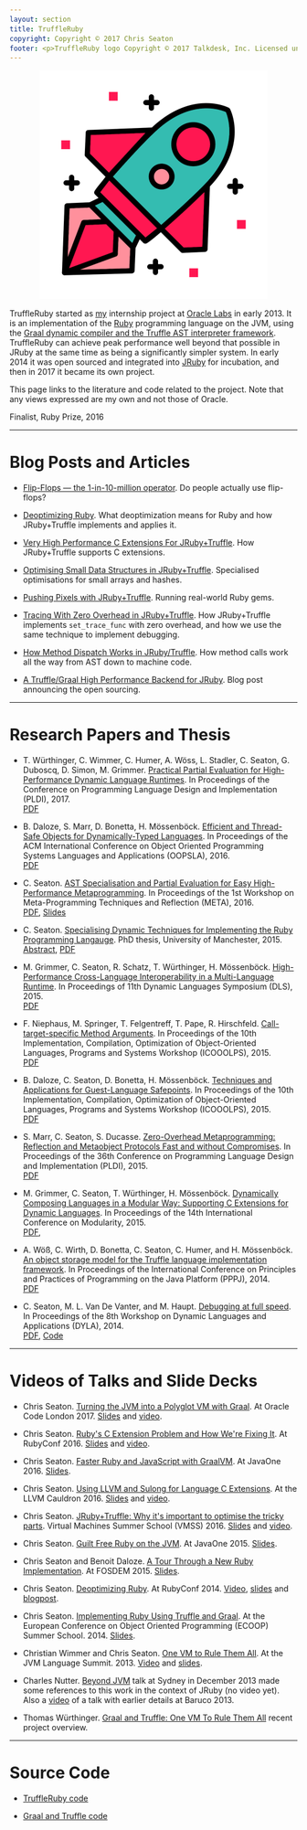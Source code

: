 ```yaml
---
layout: section
title: TruffleRuby
copyright: Copyright © 2017 Chris Seaton
footer: <p>TruffleRuby logo Copyright © 2017 Talkdesk, Inc. Licensed under <a href="https://creativecommons.org/licenses/by/4.0/">CC BY 4.0</a>.</p>
---
```


<p style="text-align: center">
<img alt="TruffleRuby" src="truffleruby.png" width="400" height="400">
</p>

TruffleRuby started as [my](..) internship project at [Oracle
Labs](http://labs.oracle.com/) in early 2013. It is an implementation of the
[Ruby](https://www.ruby-lang.org/) programming language on the JVM, using the
[Graal dynamic compiler and the Truffle AST interpreter
framework](http://openjdk.java.net/projects/graal/). TruffleRuby can achieve
peak performance well beyond that possible in JRuby at the same time as being a
significantly simpler system. In early 2014 it was open sourced and integrated
into [JRuby](http://jruby.org/) for incubation, and then in 2017 it became its
own project.

This page links to the literature and code related to the project. Note that any
views expressed are my own and not those of Oracle.

<i class="icon-trophy"></i> Finalist, Ruby Prize, 2016

----

# Blog Posts and Articles

*   [Flip-Flops &mdash; the 1-in-10-million operator](flip-flops/). Do people actually use flip-flops?

*   [Deoptimizing Ruby](deoptimizing/). What deoptimization means for Ruby and how JRuby+Truffle implements and applies it.

*   [Very High Performance C Extensions For JRuby+Truffle](cext/). How JRuby+Truffle supports C extensions.

*   [Optimising Small Data Structures in JRuby+Truffle](small-data-structures/). Specialised optimisations for small arrays and hashes.

*   [Pushing Pixels with JRuby+Truffle](pushing-pixels). Running real-world Ruby gems.

*   [Tracing With Zero Overhead in JRuby+Truffle](set_trace_func/). How JRuby+Truffle implements `set_trace_func` with zero overhead, and how we use the same technique to implement debugging.

*   [How Method Dispatch Works in JRuby/Truffle](how-method-dispatch-works-in-jruby-truffle/). How method calls work all the way from AST down to machine code.

*   [A Truffle/Graal High Performance Backend for JRuby](announcement/). Blog post announcing the open sourcing.


----

# Research Papers and Thesis

*    T. Würthinger, C. Wimmer, C. Humer, A. Wöss, L. Stadler, C. Seaton, G. Duboscq, D. Simon, M. Grimmer. [Practical Partial Evaluation for High-Performance Dynamic Language Runtimes](pldi17-truffle/pldi17-truffle.pdf). In Proceedings of the Conference on Programming Language Design and Implementation (PLDI), 2017.<br>
    <span class="smaller">
        <a href="pldi17-truffle/pldi17-truffle.pdf">PDF</a>
    </span>

*    B. Daloze, S. Marr, D. Bonetta, H. Mössenböck. [Efficient and Thread-Safe Objects for Dynamically-Typed Languages](http://ssw.jku.at/General/Staff/Daloze/thread-safe-objects.pdf). In Proceedings of the ACM International Conference on Object Oriented Programming Systems Languages and Applications (OOPSLA), 2016.<br>
      <span class="smaller">
        <a href="http://ssw.jku.at/General/Staff/Daloze/thread-safe-objects.pdf">PDF</a>
      </span>

*    C. Seaton. [AST Specialisation and Partial Evaluation for Easy High-Performance Metaprogramming](meta16/meta16-ruby.pdf). In Proceedings of the 1st Workshop on Meta-Programming Techniques and Reflection (META), 2016.<br>
      <span class="smaller">
        <a href="meta16/meta16-ruby.pdf">PDF</a>,
        <a href="meta16/meta16-ruby-slides.pdf">Slides</a>
      </span>

*    C. Seaton. [Specialising Dynamic Techniques for Implementing the Ruby Programming Langauge](../phd). PhD thesis, University of Manchester, 2015.<br>
        <span class="smaller">
            <a href="../phd">Abstract</a>,
            <a href="../phd/specialising-ruby.pdf">PDF</a>
        </span>

*    M. Grimmer, C. Seaton, R. Schatz, T. Würthinger, H. Mössenböck. [High-Performance Cross-Language Interoperability in a Multi-Language Runtime](dls15-interop/dls15-interop.pdf). In Proceedings of 11th Dynamic Languages Symposium (DLS), 2015.<br>
        <span class="smaller">
            <a href="dls15-interop/dls15-interop.pdf">PDF</a>
        </span>

*    F. Niephaus, M. Springer, T. Felgentreff, T. Pape, R. Hirschfeld. [Call-target-specific Method Arguments](https://github.com/HPI-SWA-Lab/TargetSpecific-ICOOOLPS/raw/gh-pages/call_target_specific_method_arguments.pdf). In Proceedings of the 10th Implementation, Compilation, Optimization of Object-Oriented Languages, Programs and Systems Workshop (ICOOOLPS), 2015.<br>
        <span class="smaller">
            <a href="https://github.com/HPI-SWA-Lab/TargetSpecific-ICOOOLPS/raw/gh-pages/call_target_specific_method_arguments.pdf">PDF</a>
        </span>

*    B. Daloze, C. Seaton, D. Bonetta, H. Mössenböck. [Techniques and Applications for Guest-Language Safepoints](icooolps15-safepoints/safepoints.pdf). In Proceedings of the 10th Implementation, Compilation, Optimization of Object-Oriented Languages, Programs and Systems Workshop (ICOOOLPS), 2015.<br>
        <span class="smaller">
            <a href="icooolps15-safepoints/safepoints.pdf">PDF</a>
        </span>

*    S. Marr, C. Seaton, S. Ducasse. [Zero-Overhead Metaprogramming: Reflection and Metaobject Protocols Fast and without Compromises](pldi15-metaprogramming/pldi15-marr-et-al-zero-overhead-metaprogramming.pdf). In Proceedings of the 36th Conference on Programming Language Design and Implementation (PLDI), 2015.<br>
        <span class="smaller">
            <a href="pldi15-metaprogramming/pldi15-marr-et-al-zero-overhead-metaprogramming.pdf">PDF</a>
        </span>

*    M. Grimmer, C. Seaton, T. Würthinger, H. Mössenböck. [Dynamically Composing Languages in a Modular Way: Supporting C Extensions for Dynamic Languages](modularity15/rubyextensions.pdf). In Proceedings of the 14th International Conference on Modularity, 2015.<br>
        <span class="smaller">
            <a href="modularity15/rubyextensions.pdf">PDF</a>,
        </span>

*    A. Wöß, C. Wirth, D. Bonetta, C. Seaton, C. Humer, and H. Mössenböck. [An object storage model for the Truffle language implementation framework](pppj14-om/ppj14-om.pdf). In Proceedings of the International Conference on Principles and Practices of Programming on the Java Platform (PPPJ), 2014.<br>
        <span class="smaller">
            <a href="pppj14-om/ppj14-om.pdf">PDF</a>
        </span>

*   C. Seaton, M. L. Van De Vanter, and M. Haupt. [Debugging at full speed](http://www.lifl.fr/dyla14/papers/dyla14-3-Debugging_at_Full_Speed.pdf). In Proceedings of the 8th Workshop on Dynamic Languages and Applications (DYLA), 2014.<br>
        <span class="smaller">
            <a href="http://www.lifl.fr/dyla14/papers/dyla14-3-Debugging_at_Full_Speed.pdf">PDF</a>,
            <a href="http://lafo.ssw.uni-linz.ac.at/truffle/debugging/dyla14-debugging-artifact-0557a4f756d4.tar.gz">Code</a>
        </span>

----

# Videos of Talks and Slide Decks

*   Chris Seaton. [Turning the JVM into a Polyglot VM with Graal](oraclecode17/oraclecode17.pdf). At Oracle Code London 2017. [Slides](oraclecode17/oraclecode17.pdf) and [video](https://www.youtube.com/watch?v=oWX2tpIO4Yc).

*   Chris Seaton. [Ruby's C Extension Problem and How We're Fixing It](rubyconf16/rubyconf16-cexts.pdf). At RubyConf 2016. [Slides](rubyconf16/rubyconf16-cexts.pdf) and [video](https://www.youtube.com/watch?v=YLtjkP9bD_U).

*   Chris Seaton. [Faster Ruby and JavaScript with GraalVM](javaone16/faster-ruby-javascript-graalvm.pdf). At JavaOne 2016. [Slides](javaone16/faster-ruby-javascript-graalvm.pdf).

*   Chris Seaton. [Using LLVM and Sulong for Language C Extensions](llvm-cauldron-16/llvm-cauldron-sulong.pdf). At the LLVM Cauldron 2016. [Slides](llvm-cauldron-16/llvm-cauldron-sulong.pdf) and [video](https://www.youtube.com/watch?v=bJzMfYX6n9A).

*   Chris Seaton. [JRuby+Truffle: Why it's important to optimise the tricky parts](javaone15/guilt-free-ruby-on-the-jvm.pdf). Virtual Machines Summer School (VMSS) 2016. [Slides](vmss16/vmss16-ruby.pdf) and [video](https://www.youtube.com/watch?v=b1NTaVQPt1E).

*   Chris Seaton. [Guilt Free Ruby on the JVM](javaone15/guilt-free-ruby-on-the-jvm.pdf). At JavaOne 2015. [Slides](javaone15/guilt-free-ruby-on-the-jvm.pdf).

*   Chris Seaton and Benoit Daloze. [A Tour Through a New Ruby Implementation](fosdem15/truffle-tour.pdf). At FOSDEM 2015. [Slides](fosdem15/truffle-tour.pdf).

*   Chris Seaton. [Deoptimizing Ruby](). At RubyConf 2014. [Video](http://confreaks.tv/videos/rubyconf2014-deoptimizing-ruby), [slides](deoptimizing/deoptimizing-ruby.pdf) and [blogpost](deoptimizing/).

*   Chris Seaton. [Implementing Ruby Using Truffle and Graal](ecoop14/ecoop14-ruby-truffle.pdf). At the European Conference on Object Oriented Programming (ECOOP) Summer School. 2014. [Slides](ecoop14/ecoop14-ruby-truffle.pdf).

*   Christian Wimmer and Chris Seaton. [One VM to Rule Them All](../jvmls13-one-vm/jvmls13-one-vm.pdf). At the JVM Language Summit. 2013. [Video](http://medianetwork.oracle.com/video/player/2623645003001) and [slides](../jvmls13-one-vm/jvmls13-one-vm.pdf).

*    Charles Nutter. [Beyond JVM](http://www.slideshare.net/CharlesNutter/yow-sydney-2013-beyond-jvm) talk at Sydney in December 2013 made some references to this work in the context of JRuby (no video yet). Also a [video](http://www.youtube.com/watch?feature=player_detailpage&v=8ZEAwWLwmfQ#t=951) of a talk with earlier details at Baruco 2013.

*    Thomas Würthinger. [Graal and Truffle: One VM To Rule Them All](http://www.slideshare.net/ThomasWuerthinger/graal-truffle-ethdec2013) recent project overview.

----

# Source Code

*   [TruffleRuby code](https://github.com/graalvm/truffleruby)

*   [Graal and Truffle code](https://github.com/graalvm)
